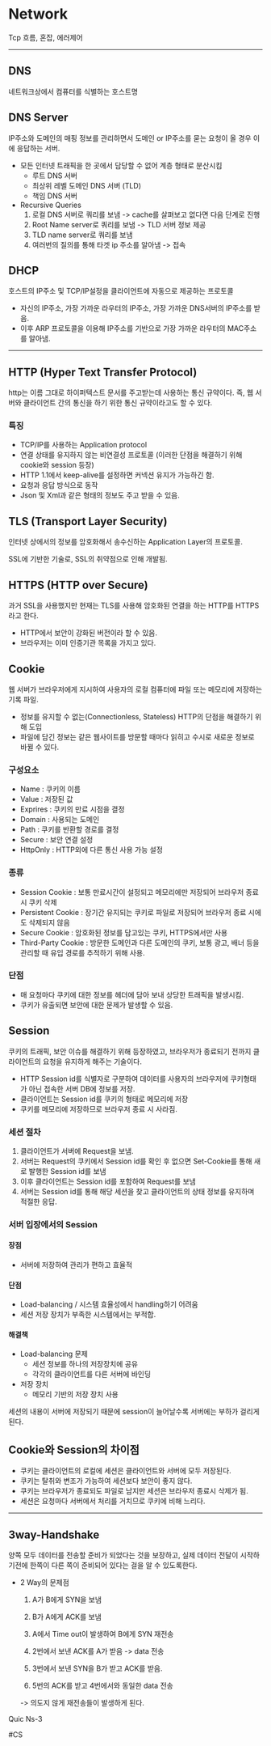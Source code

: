 # Network

Tcp 흐름, 혼잡, 에러제어

----

## DNS
네트워크상에서 컴퓨터를 식별하는 호스트명

## DNS Server
IP주소와 도메인의 매핑 정보를 관리하면서 도메인 or IP주소를 묻는 요청이 올 경우 이에 응답하는 서버.
- 모든 인터넷 트래픽을 한 곳에서 담당할 수 없어 계층 형태로 분산시킴
	- 루트 DNS 서버
	- 최상위 레벨 도메인 DNS 서버 (TLD)
	- 책임 DNS 서버
- Recursive Queries
	1. 로컬 DNS 서버로 쿼리를 보냄 -> cache를 살펴보고 없다면 다음 단계로 진행
	2. Root Name server로 쿼리를 보냄 -> TLD 서버 정보 제공
	3. TLD name server로 쿼리를 보냄
	4. 여러번의 질의를 통해 타겟 ip 주소를 알아냄 -> 접속

## DHCP
호스트의 IP주소 및 TCP/IP설정을 클라이언트에 자동으로 제공하는 프로토콜
- 자신의 IP주소, 가장 가까운 라우터의 IP주소, 가장 가까운 DNS서버의 IP주소를 받음.
- 이후 ARP 프로토콜을 이용해 IP주소를 기반으로 가장 가까운 라우터의 MAC주소를 알아냄.

----

## HTTP (Hyper Text Transfer Protocol)

http는 이름 그대로 하이퍼텍스트 문서를 주고받는데 사용하는 통신 규약이다. 즉, 웹 서버와 클라이언트 간의 통신을 하기 위한 통신 규약이라고도 할 수 있다.

### 특징

- TCP/IP를 사용하는 Application protocol
- 연결 상태를 유지하지 않는 비연결성 프로토콜 (이러한 단점을 해결하기 위해 cookie와 session 등장)
- HTTP 1.1에서 keep-alive를 설정하면 커넥션 유지가 가능하긴 함.
- 요청과 응답 방식으로 동작
- Json 및 Xml과 같은 형태의 정보도 주고 받을 수 있음.



## TLS (Transport Layer Security)

인터넷 상에서의 정보를 암호화해서 송수신하는 Application Layer의 프로토콜.

SSL에 기반한 기술로, SSL의 취약점으로 인해 개발됨.



## HTTPS (HTTP over Secure)

과거 SSL을 사용했지만 현재는 TLS를 사용해 암호화된 연결을 하는 HTTP를 HTTPS라고 한다.

- HTTP에서 보안이 강화된 버전이라 할 수 있음.
- 브라우저는 이미 인증기관 목록을 가지고 있다.



## Cookie

웹 서버가 브라우저에게 지시하여 사용자의 로컬 컴퓨터에 파일 또는 메모리에 저장하는 기록 파일.

- 정보를 유지할 수 없는(Connectionless, Stateless) HTTP의 단점을 해결하기 위해 도입
- 파일에 담긴 정보는 같은 웹사이트를 방문할 때마다 읽히고 수시로 새로운 정보로 바뀔 수 있다.

### 구성요소

- Name : 쿠키의 이름
- Value : 저장된 값
- Exprires : 쿠키의 만료 시점을 결정
- Domain : 사용되는 도메인
- Path : 쿠키를 반환할 경로를 결정
- Secure : 보안 연결 설정
- HttpOnly : HTTP외에 다른 통신 사용 가능 설정

### 종류

- Session Cookie : 보통 만료시간이 설정되고 메모리에만 저장되어 브라우저 종료 시 쿠키 삭제
- Persistent Cookie : 장기간 유지되는 쿠키로 파일로 저장되어 브라우저 종료 시에도 삭제되지 않음
- Secure Cookie : 암호화된 정보를 담고있는 쿠키, HTTPS에서만 사용
- Third-Party Cookie : 방문한 도메인과 다른 도메인의 쿠키, 보통 광고, 배너 등을 관리할 때 유입 경로를 추적하기 위해 사용.

### 단점

- 매 요청마다 쿠키에 대한 정보를 헤더에 담아 보내 상당한 트래픽을 발생시킴.
- 쿠키가 유출되면 보안에 대한 문제가 발생할 수 있음.



## Session

쿠키의 트래픽, 보안 이슈를 해결하기 위해 등장하였고, 브라우저가 종료되기 전까지 클라이언트의 요청을 유지하게 해주는 기술이다.

- HTTP Session id를 식별자로 구분하여 데이터를 사용자의 브라우저에 쿠키형태가 아닌 접속한 서버 DB에 정보를 저장.
- 클라이언트는 Session id를 쿠키의 형태로 메모리에 저장
- 쿠키를 메모리에 저장하므로 브라우저 종료 시 사라짐.

### 세션 절차

1. 클라이언트가 서버에 Request을 보냄.
2. 서버는 Request의 쿠키에서 Session id를 확인 후 없으면 Set-Cookie를 통해 새로 발행한 Session id를 보냄
3. 이후 클라이언트는 Session id를 포함하여 Request를 보냄
4. 서버는 Session id를 통해 해당 세션을 찾고 클라이언트의 상태 정보를 유지하며 적절한 응답.

### 서버 입장에서의 Session

#### 장점

- 서버에 저장하여 관리가 편하고 효율적

#### 단점

- Load-balancing / 시스템 효율성에서 handling하기 어려움
- 세션 저장 장치가 부족한 시스템에서는 부적합.

#### 해결책

- Load-balancing 문제
  - 세션 정보를 하나의 저장장치에 공유
  - 각각의 클라이언트를 다른 서버에 바인딩
- 저장 장치
  - 메모리 기반의 저장 장치 사용

세션의 내용이 서버에 저장되기 때문에 session이 늘어날수록 서버에는 부하가 걸리게 된다.



## Cookie와 Session의 차이점

- 쿠키는 클라이언트의 로컬에 세션은 클라이언트와 서버에 모두 저장된다.
- 쿠키는 탈취와 변조가 가능하여 세션보다 보안이 좋지 않다.
- 쿠키는 브라우저가 종료되도 파일로 남지만 세션은 브라우저 종료시 삭제가 됨.
- 세션은 요청마다 서버에서 처리를 거치므로 쿠키에 비해 느리다.

----

## 3way-Handshake

양쪽 모두 데이터를 전송할 준비가 되었다는 것을 보장하고, 실제 데이터 전달이 시작하기전에 한쪽이 다른 쪽이 준비되어 있다는 걸을 알 수 있도록한다.

- 2 Way의 문제점

  1. A가 B에게 SYN을 보냄
  2. B가 A에게 ACK를 보냄

  3. A에서 Time out이 발생하여 B에게 SYN 재전송
  4. 2번에서 보낸 ACK를 A가 받음 -> data 전송
  5. 3번에서 보낸 SYN을 B가 받고 ACK를 받음.
  6. 5번의 ACK를 받고 4번에서와 동일한 data 전송

  -> 의도지 않게 재전송들이 발생하게 된다.

Quic
Ns-3

#CS